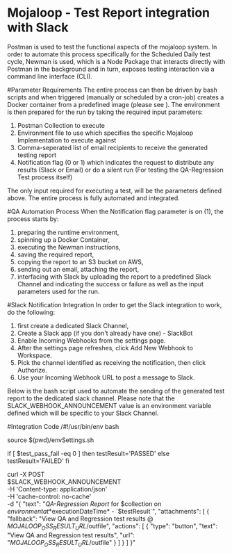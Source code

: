 # Mojaloop - Test Report integration with Slack

Postman is used to test the functional aspects of the mojaloop system. In order to automate this process specifically for the Scheduled Daily test cycle, Newman is used, which is a Node Package that interacts directly with Postman in the background and in turn, exposes testing interaction via a command line interface (CLI).

#Parameter Requirements
The entire process can then be driven by bash scripts and when triggered (manually or scheduled by a cron-job) creates a Docker container from a predefined image (please see <DockerFile>). The environment is then prepared for the run by taking the required input parameters:
 1) Postman Collection to execute
 1) Environment file to use which specifies the specific Mojaloop Implementation to execute against
 1) Comma-seperated list of email recipients to receive the generated testing report
 1) Notification flag (0 or 1) which indicates the request to distribute any results (Slack or Email) or do a silent run (For testing the QA-Regression Test process itself)

The only input required for executing a test, will be the parameters defined above. The entire process is fully automated and integrated.

#QA Automation Process
When the Notification flag parameter is on (1), the process starts by:
 1) preparing the runtime environment, 
 1) spinning up a Docker Container,
 1) executing the Newman instructions,
 1) saving the required report,
 1) copying the report to an S3 bucket on AWS,
 1) sending out an email, attaching the report,
 1) interfacing with Slack by uploading the report to a predefined Slack Channel and indicating the success or failure as well as the input parameters used for the run.
 
#Slack Notification Integration
In order to get the Slack integration to work, do the following:
 1) first create a dedicated Slack Channel,
 1) Create a Slack app (if you don't already have one) - SlackBot
 1) Enable Incoming Webhooks from the settings page.
 1) After the settings page refreshes, click Add New Webhook to Workspace.
 1) Pick the channel identified as receiving the notification, then click Authorize.
 1) Use your Incoming Webhook URL to post a message to Slack.
 
Below is the bash script used to automate the sending of the generated test report to the dedicated slack channel. Please note that the SLACK_WEBHOOK_ANNOUNCEMENT value is an environment variable defined which will be specific to your Slack Channel.

#Integration Code
/#!/usr/bin/env bash

source $(pwd)/envSettings.sh

if [ $test_pass_fail -eq 0 ]
then
    testResult='PASSED'
else
    testResult='FAILED'
fi

curl -X POST \
  $SLACK_WEBHOOK_ANNOUNCEMENT \
  -H 'Content-type: application/json' \
  -H 'cache-control: no-cache' \
  -d "{
  \"text\": \"*QA-Regression Report* for $collection on $environment at *$executionDateTime* - \`$testResult\`\",
  \"attachments\": [
    {
      \"fallback\": \"View QA and Regression test results @ $MOJALOOP_OSS_RESULT_URL/$outfile\",
      \"actions\": [
        {
          \"type\": \"button\",
          \"text\": \"View QA and Regression test results\",
          \"url\": \"$MOJALOOP_OSS_RESULT_URL/$outfile\"
        }
      ]
    }
  ]
}"
